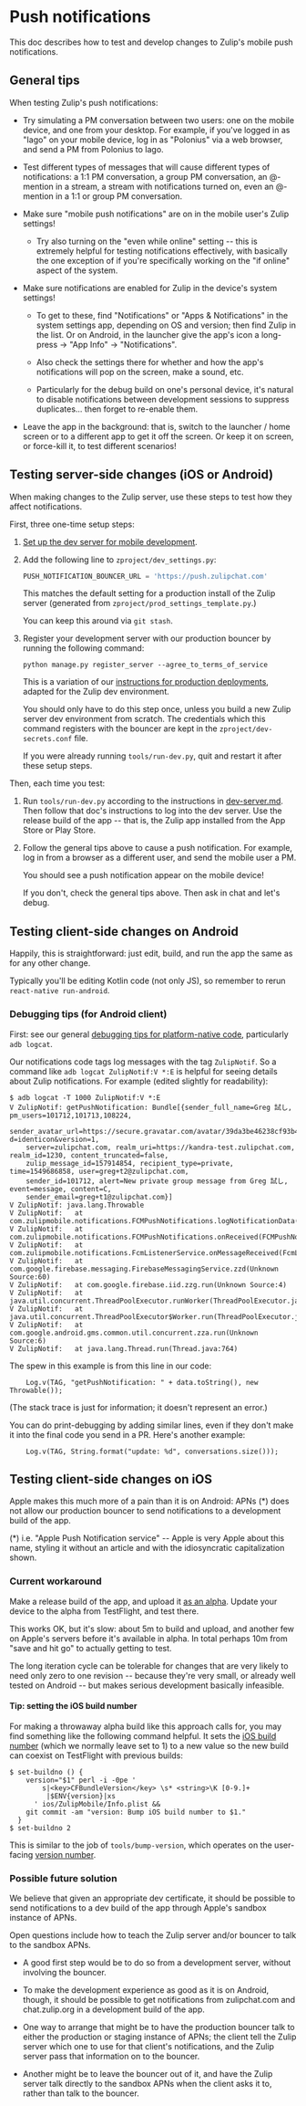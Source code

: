 # Push notifications

This doc describes how to test and develop changes to Zulip's mobile
push notifications.


## General tips

When testing Zulip's push notifications:

* Try simulating a PM conversation between two users: one on the
  mobile device, and one from your desktop.  For example, if you've
  logged in as "Iago" on your mobile device, log in as "Polonius" via
  a web browser, and send a PM from Polonius to Iago.

* Test different types of messages that will cause different types of
  notifications: a 1:1 PM conversation, a group PM conversation, an
  @-mention in a stream, a stream with notifications turned on, even
  an @-mention in a 1:1 or group PM conversation.

* Make sure "mobile push notifications" are on in the mobile user's
  Zulip settings!

  * Try also turning on the "even while online" setting -- this is
    extremely helpful for testing notifications effectively, with
    basically the one exception of if you're specifically working on
    the "if online" aspect of the system.

* Make sure notifications are enabled for Zulip in the device's system
  settings!

  * To get to these, find "Notifications" or "Apps & Notifications" in
    the system settings app, depending on OS and version; then find
    Zulip in the list.  Or on Android, in the launcher give the app's
    icon a long-press -> "App Info" -> "Notifications".

  * Also check the settings there for whether and how the app's
    notifications will pop on the screen, make a sound, etc.

  * Particularly for the debug build on one's personal device, it's
    natural to disable notifications between development sessions to
    suppress duplicates... then forget to re-enable them.

* Leave the app in the background: that is, switch to the launcher /
  home screen or to a different app to get it off the screen.  Or
  keep it on screen, or force-kill it, to test different scenarios!


## Testing server-side changes (iOS or Android)

When making changes to the Zulip server, use these steps to test how
they affect notifications.

First, three one-time setup steps:

1. [Set up the dev server for mobile development](dev-server.md).

2. Add the following line to `zproject/dev_settings.py`:

   ```python
   PUSH_NOTIFICATION_BOUNCER_URL = 'https://push.zulipchat.com'
   ```

   This matches the default setting for a production install of the
   Zulip server (generated from `zproject/prod_settings_template.py`.)

   You can keep this around via `git stash`.

3. Register your development server with our production bouncer by
   running the following command:

   ```
   python manage.py register_server --agree_to_terms_of_service
   ```

   This is a variation of our [instructions for production
   deployments](https://zulip.readthedocs.io/en/latest/production/mobile-push-notifications.html),
   adapted for the Zulip dev environment.

   You should only have to do this step once, unless you build a new
   Zulip server dev environment from scratch.  The credentials which
   this command registers with the bouncer are kept in the
   `zproject/dev-secrets.conf` file.

   If you were already running `tools/run-dev.py`, quit and restart it
   after these setup steps.


Then, each time you test:

1. Run `tools/run-dev.py` according to the instructions in
   [dev-server.md](dev-server.md).  Then follow that doc's
   instructions to log into the dev server.  Use the release build of
   the app -- that is, the Zulip app installed from the App Store or
   Play Store.

2. Follow the general tips above to cause a push notification.  For
   example, log in from a browser as a different user, and send the
   mobile user a PM.

   You should see a push notification appear on the mobile device!

   If you don't, check the general tips above.  Then ask in chat and
   let's debug.


## Testing client-side changes on Android

Happily, this is straightforward: just edit, build, and run the app
the same as for any other change.

Typically you'll be editing Kotlin code (not only JS), so remember to
rerun `react-native run-android`.

### Debugging tips (for Android client)

First: see our general [debugging tips for platform-native
code](debugging.md#native), particularly `adb logcat`.

Our notifications code tags log messages with the tag `ZulipNotif`.
So a command like `adb logcat ZulipNotif:V *:E` is helpful for seeing
details about Zulip notifications.  For example (edited slightly for
readability):

```
$ adb logcat -T 1000 ZulipNotif:V *:E
V ZulipNotif: getPushNotification: Bundle[{sender_full_name=Greg 試し, pm_users=101712,101713,108224,
    sender_avatar_url=https://secure.gravatar.com/avatar/39da3be46238cf93b47a1f5af3df993f?d=identicon&version=1,
    server=zulipchat.com, realm_uri=https://kandra-test.zulipchat.com, realm_id=1230, content_truncated=false,
    zulip_message_id=157914854, recipient_type=private, time=1549686858, user=greg+t2@zulipchat.com,
    sender_id=101712, alert=New private group message from Greg 試し, event=message, content=C,
    sender_email=greg+t1@zulipchat.com}]
V ZulipNotif: java.lang.Throwable
V ZulipNotif: 	at com.zulipmobile.notifications.FCMPushNotifications.logNotificationData(FCMPushNotifications.java:61)
V ZulipNotif: 	at com.zulipmobile.notifications.FCMPushNotifications.onReceived(FCMPushNotifications.java:70)
V ZulipNotif: 	at com.zulipmobile.notifications.FcmListenerService.onMessageReceived(FcmListenerService.java:18)
V ZulipNotif: 	at com.google.firebase.messaging.FirebaseMessagingService.zzd(Unknown Source:60)
V ZulipNotif: 	at com.google.firebase.iid.zzg.run(Unknown Source:4)
V ZulipNotif: 	at java.util.concurrent.ThreadPoolExecutor.runWorker(ThreadPoolExecutor.java:1167)
V ZulipNotif: 	at java.util.concurrent.ThreadPoolExecutor$Worker.run(ThreadPoolExecutor.java:641)
V ZulipNotif: 	at com.google.android.gms.common.util.concurrent.zza.run(Unknown Source:6)
V ZulipNotif: 	at java.lang.Thread.run(Thread.java:764)
```

The spew in this example is from this line in our code:
```
    Log.v(TAG, "getPushNotification: " + data.toString(), new Throwable());
```
(The stack trace is just for information; it doesn't represent an
error.)

You can do print-debugging by adding similar lines, even if they don't
make it into the final code you send in a PR.  Here's another example:
```
    Log.v(TAG, String.format("update: %d", conversations.size()));
```


## Testing client-side changes on iOS

Apple makes this much more of a pain than it is on Android: APNs (*)
does not allow our production bouncer to send notifications to a
development build of the app.

(*) i.e. "Apple Push Notification service" -- Apple is very Apple
about this name, styling it without an article and with the
idiosyncratic capitalization shown.


### Current workaround

Make a release build of the app, and upload it [as an alpha][].
Update your device to the alpha from TestFlight, and test there.

[as an alpha]: release.md#build-and-upload-alpha-ios

This works OK, but it's slow: about 5m to build and upload, and
another few on Apple's servers before it's available in alpha.  In
total perhaps 10m from "save and hit go" to actually getting to test.

The long iteration cycle can be tolerable for changes that are very
likely to need only zero to one revision -- because they're very
small, or already well tested on Android -- but makes serious
development basically infeasible.


#### Tip: setting the iOS build number

For making a throwaway alpha build like this approach calls for, you
may find something like the following command helpful.  It sets the
[iOS build number][] (which we normally leave set to 1) to a new value
so the new build can coexist on TestFlight with previous builds:

    $ set-buildno () {
        version="$1" perl -i -0pe '
            s|<key>CFBundleVersion</key> \s* <string>\K [0-9.]+
             |$ENV{version}|xs
          ' ios/ZulipMobile/Info.plist &&
        git commit -am "version: Bump iOS build number to $1."
      }
    $ set-buildno 2

This is similar to the job of `tools/bump-version`, which operates on
the user-facing [version number][].

[iOS build number]: https://developer.apple.com/documentation/bundleresources/information_property_list/cfbundleversion
[version number]: https://developer.apple.com/documentation/bundleresources/information_property_list/cfbundleshortversionstring


### Possible future solution

We believe that given an appropriate dev certificate, it should be
possible to send notifications to a dev build of the app through
Apple's sandbox instance of APNs.

Open questions include how to teach the Zulip server and/or bouncer to
talk to the sandbox APNs.

* A good first step would be to do so from a development server,
  without involving the bouncer.

* To make the development experience as good as it is on Android,
  though, it should be possible to get notifications from
  zulipchat.com and chat.zulip.org in a development build of the app.

* One way to arrange that might be to have the production bouncer talk
  to either the production or staging instance of APNs; the client
  tell the Zulip server which one to use for that client's
  notifications, and the Zulip server pass that information on to the
  bouncer.

* Another might be to leave the bouncer out of it, and have the Zulip
  server talk directly to the sandbox APNs when the client asks it to,
  rather than talk to the bouncer.
